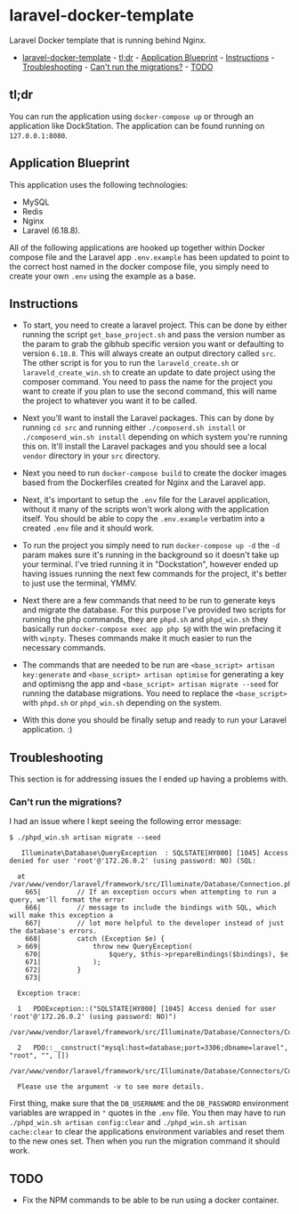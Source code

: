 # laravel-docker-template

Laravel Docker template that is running behind Nginx.

- [laravel-docker-template](#laravel-docker-template) - [tl;dr](#tldr) - [Application Blueprint](#application-blueprint) - [Instructions](#instructions) - [Troubleshooting](#troubleshooting) - [Can't run the migrations?](#cant-run-the-migrations) - [TODO](#todo)

## tl;dr

You can run the application using `docker-compose up` or through an application like DockStation. The application can be found running on `127.0.0.1:8080`.

## Application Blueprint

This application uses the following technologies:

- MySQL
- Redis
- Nginx
- Laravel (6.18.8).

All of the following applications are hooked up together within Docker compose file and the Laravel app `.env.example` has been updated to point to the correct host named in the docker compose file, you simply need to create your own `.env` using the example as a base.

## Instructions

- To start, you need to create a laravel project. This can be done by either running the script `get_base_project.sh` and pass the version number as the param to grab the gibhub specific version you want or defaulting to version `6.18.8`. This will always create an output directory called `src`. The other script is for you to run the `laraveld_create.sh` or `laraveld_create_win.sh` to create an update to date project using the composer command. You need to pass the name for the project you want to create if you plan to use the second command, this will name the project to whatever you want it to be called.

- Next you'll want to install the Laravel packages. This can by done by running `cd src` and running either `./composerd.sh install` or `./composerd_win.sh install` depending on which system you're running this on. It'll install the Laravel packages and you should see a local `vendor` directory in your `src` directory.

- Next you need to run `docker-compose build` to create the docker images based from the Dockerfiles created for Nginx and the Laravel app.

- Next, it's important to setup the `.env` file for the Laravel application, without it many of the scripts won't work along with the application itself. You should be able to copy the `.env.example` verbatim into a created `.env` file and it should work.

- To run the project you simply need to run `docker-compose up -d` the `-d` param makes sure it's running in the background so it doesn't take up your terminal. I've tried running it in "Dockstation", however ended up having issues running the next few commands for the project, it's better to just use the terminal, YMMV.

- Next there are a few commands that need to be run to generate keys and migrate the database. For this purpose I've provided two scripts for running the php commands, they are `phpd.sh` and `phpd_win.sh` they basically run `docker-compose exec app php $@` with the win prefacing it with `winpty`. Theses commands make it much easier to run the necessary commands.

- The commands that are needed to be run are `<base_script> artisan key:generate` and `<base_script> artisan optimise` for generating a key and optimisng the app and `<base_script> artisan migrate --seed` for running the database migrations. You need to replace the `<base_script>` with `phpd.sh` or `phpd_win.sh` depending on the system.

- With this done you should be finally setup and ready to run your Laravel application. :)

## Troubleshooting

This section is for addressing issues the I ended up having a problems with.

### Can't run the migrations?

I had an issue where I kept seeing the following error message:

```
$ ./phpd_win.sh artisan migrate --seed

   Illuminate\Database\QueryException  : SQLSTATE[HY000] [1045] Access denied for user 'root'@'172.26.0.2' (using password: NO) (SQL:

  at /var/www/vendor/laravel/framework/src/Illuminate/Database/Connection.php:669
    665|         // If an exception occurs when attempting to run a query, we'll format the error
    666|         // message to include the bindings with SQL, which will make this exception a
    667|         // lot more helpful to the developer instead of just the database's errors.
    668|         catch (Exception $e) {
  > 669|             throw new QueryException(
    670|                 $query, $this->prepareBindings($bindings), $e
    671|             );
    672|         }
    673|

  Exception trace:

  1   PDOException::("SQLSTATE[HY000] [1045] Access denied for user 'root'@'172.26.0.2' (using password: NO)")
      /var/www/vendor/laravel/framework/src/Illuminate/Database/Connectors/Connector.php:70

  2   PDO::__construct("mysql:host=database;port=3306;dbname=laravel", "root", "", [])
      /var/www/vendor/laravel/framework/src/Illuminate/Database/Connectors/Connector.php:70

  Please use the argument -v to see more details.
```

First thing, make sure that the `DB_USERNAME` and the `DB_PASSWORD` environment variables are wrapped in `"` quotes in the `.env` file. You then may have to run `./phpd_win.sh artisan config:clear` and `./phpd_win.sh artisan cache:clear` to clear the applications environment variables and reset them to the new ones set. Then when you run the migration command it should work.

## TODO

- Fix the NPM commands to be able to be run using a docker container.
